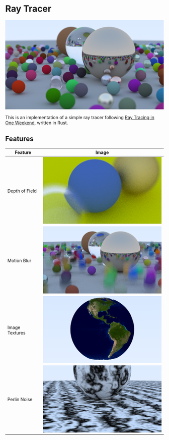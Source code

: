 # Ray Tracer

<div align="center">
    <img src="images/cover.png"/>
</div>

This is an implementation of a simple ray tracer following [Ray Tracing in One Weekend](https://raytracing.github.io/), written in Rust.

## Features
| Feature                  | Image                                       |
|--------------------------|---------------------------------------------|
| Depth of Field           |![Depth of Field](images/depth-of-field.png) | 
| Motion Blur              |![Motion Blur](images/bouncing-spheres.png)  |
| Image Textures           |![Image Textures](images/earth.png)          |
| Perlin Noise             |![Perlin Noise](images/perlin.png)           |